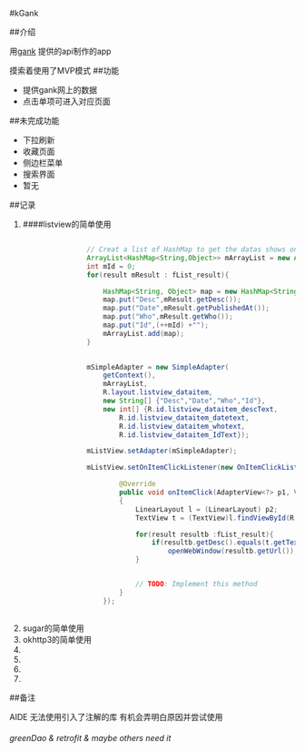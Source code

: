 #kGank

##介绍

用[gank](gank.io/api)
提供的api制作的app


摸索着使用了MVP模式
##功能

- 提供gank网上的数据
- 点击单项可进入对应页面

##未完成功能

- 下拉刷新
- 收藏页面
- 侧边栏菜单
- 搜索界面
- 暂无

##记录

1. ####listview的简单使用


 ``` Java

					// Creat a list of HashMap to get the datas shows on listview
					ArrayList<HashMap<String,Object>> mArrayList = new ArrayList<HashMap<String, Object>>();
					int mId = 0;
					for(result mResult : fList_result){

						HashMap<String, Object> map = new HashMap<String, Object>();
						map.put("Desc",mResult.getDesc());
						map.put("Date",mResult.getPublishedAt());
						map.put("Who",mResult.getWho());
						map.put("Id",(++mId) +"");
						mArrayList.add(map);
					}

					
					mSimpleAdapter = new SimpleAdapter(
						getContext(),
						mArrayList,
						R.layout.listview_dataitem,
						new String[] {"Desc","Date","Who","Id"},
						new int[] {R.id.listview_dataitem_descText,
							R.id.listview_dataitem_datetext,
							R.id.listview_dataitem_whotext,
							R.id.listview_dataitem_IdText});

					mListView.setAdapter(mSimpleAdapter);

					mListView.setOnItemClickListener(new OnItemClickListener(){

							@Override
							public void onItemClick(AdapterView<?> p1, View p2, int p3, long p4)
							{
								LinearLayout l = (LinearLayout) p2;
								TextView t = (TextView)l.findViewById(R.id.listview_dataitem_descText);

								for(result resultb :fList_result){
									if(resultb.getDesc().equals(t.getText().toString()))
										openWebWindow(resultb.getUrl());
								}


								// TODO: Implement this method
							}
						});
						
``` 
2. sugar的简单使用
3. okhttp3的简单使用
4. 
5. 
6. 
7.

##备注

AIDE 无法使用引入了注解的库
有机会弄明白原因并尝试使用

###### greenDao & retrofit & maybe others need it 









